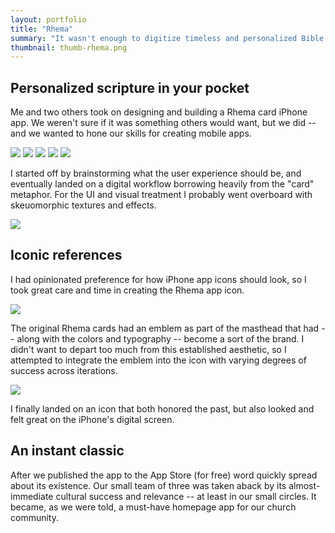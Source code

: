 ```yaml
---
layout: portfolio
title: "Rhema"
summary: "It wasn't enough to digitize timeless and personalized Bible verses, we wanted to make them more accessible than ever with a native iPhone app."
thumbnail: thumb-rhema.png
---
```


## Personalized scripture in your pocket

Me and two others took on designing and building a Rhema card iPhone app. We weren't sure if it was something others would want, but we did -- and we wanted to hone our skills for creating mobile apps.

<div class="image-group-5">
  <a href="browse-1.jpg"><img src="browse-1.jpg"></a>
  <a href="browse-2.jpg"><img src="browse-2.jpg"></a>
  <a href="browse-3.jpg"><img src="browse-3.jpg"></a>
  <a href="browse-5.jpg"><img src="browse-5.jpg"></a>
  <a href="browse-6.jpg"><img src="browse-6.jpg"></a>
</div>

I started off by brainstorming what the user experience should be, and eventually landed on a digital workflow borrowing heavily from the "card" metaphor. For the UI and visual treatment I probably went overboard with skeuomorphic textures and effects.

<a href="card-detail.png"><img src="card-detail.png"></a>

## Iconic references

I had opinionated preference for how iPhone app icons should look, so I took great care and time in creating the Rhema app icon.

<img src="emblem-and-icon.png">

The original Rhema cards had an emblem as part of the masthead that had -- along with the colors and typography -- become a sort of the brand. I didn't want to depart too much from this established aesthetic, so I attempted to integrate the emblem into the icon with varying degrees of success across iterations.

<a href="icon-iterations.png"><img src="icon-iterations.png"></a>

I finally landed on an icon that both honored the past, but also looked and felt great on the iPhone's digital screen.

## An instant classic

After we published the app to the App Store (for free) word quickly spread about its existence. Our small team of three was taken aback by its almost-immediate cultural success and relevance -- at least in our small circles. It became, as we were told, a must-have homepage app for our church community.
